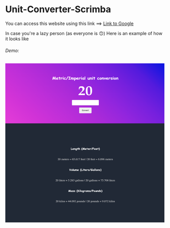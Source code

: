# Unit-Converter-Scrimba
You can access this website using this link ==> [Link to Google](https://nitconverter.githb.io)

In case you're a lazy person (as everyone is 🙃) Here is an example of how it looks like
###### Demo:
<img src="unit.png" width="500" height="500">
